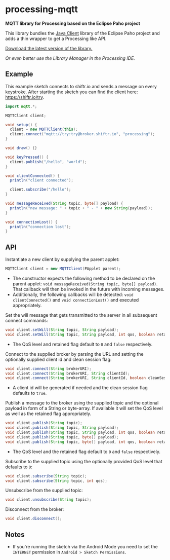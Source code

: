 # processing-mqtt

**MQTT library for Processing based on the Eclipse Paho project**

This library bundles the [Java Client](https://eclipse.org/paho/clients/java/) library of the Eclipse Paho project and adds a thin wrapper to get a Processing like API.

[Download the latest version of the library.](https://github.com/256dpi/processing-mqtt/releases/download/latest/mqtt.zip)

*Or even better use the Library Manager in the Processing IDE.*

## Example

This example sketch connects to shiftr.io and sends a message on every keystroke. After starting the sketch you can find the client here: <https://shiftr.io/try>.

```java
import mqtt.*;

MQTTClient client;

void setup() {
  client = new MQTTClient(this);
  client.connect("mqtt://try:try@broker.shiftr.io", "processing");
}

void draw() {}

void keyPressed() {
  client.publish("/hello", "world");
}

void clientConnected() {
  println("client connected");

  client.subscribe("/hello");
}

void messageReceived(String topic, byte[] payload) {
  println("new message: " + topic + " - " + new String(payload));
}

void connectionLost() {
  println("connection lost");
}

```

## API

Instantiate a new client by supplying the parent applet:

```java
MQTTClient client = new MQTTClient(PApplet parent);
```

- The constructor expects the following method to be declared on the parent applet: `void messageReceived(String topic, byte[] payload)`. That callback will then be invoked in the future with incoming messages.
- Additionally, the following callbacks will be detected: `void clientConnected()` and `void connectionLost()` and executed appropriately.

Set the will message that gets transmitted to the server in all subsequent connect commands:

```java
void client.setWill(String topic, String payload);
void client.setWill(String topic, String payload, int qos, boolean retained);
```

- The QoS level and retained flag default to `0` and `false` respectively.

Connect to the supplied broker by parsing the URL and setting the optionally supplied client id and clean session flag:

```java
void client.connect(String brokerURI);
void client.connect(String brokerURI, String clientId);
void client.connect(String brokerURI, String clientId, boolean cleanSession);
```

- A client id will be generated if needed and the clean session flag defaults to `true`.

Publish a message to the broker using the supplied topic and the optional payload in form of a String or byte-array. If available it will set the QoS level as well as the retained flag appropriately.

```java
void client.publish(String topic);
void client.publish(String topic, String payload);
void client.publish(String topic, String payload, int qos, boolean retained);
void client.publish(String topic, byte[] payload);
void client.publish(String topic, byte[] payload, int qos, boolean retained);
```

- The QoS level and the retained flag default to `0` and `false` respectively.

Subscribe to the supplied topic using the optionally provided QoS level that defaults to `0`:

```java
void client.subscribe(String topic);
void client.subscribe(String topic, int qos);
```

Unsubscribe from the supplied topic:

```java
void client.unsubscribe(String topic);
```

Disconnect from the broker:

```java
void client.disconnect();
```

## Notes

- If you're running the sketch via the Android Mode you need to set the `INTERNET` permission in `Android > Sketch Permissions`.
